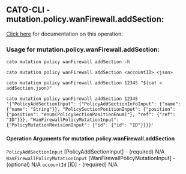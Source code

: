 
## CATO-CLI - mutation.policy.wanFirewall.addSection:
[Click here](https://api.catonetworks.com/documentation/#mutation-addSection) for documentation on this operation.

### Usage for mutation.policy.wanFirewall.addSection:

`cato mutation policy wanFirewall addSection -h`

`cato mutation policy wanFirewall addSection <accountID> <json>`

`cato mutation policy wanFirewall addSection 12345 "$(cat < addSection.json)"`

`cato mutation policy wanFirewall addSection 12345 '{"PolicyAddSectionInput": {"PolicyAddSectionInfoInput": {"name": {"name": "String"}}, "PolicySectionPositionInput": {"position": {"position": "enum(PolicySectionPositionEnum)"}, "ref": {"ref": "ID"}}}, "WanFirewallPolicyMutationInput": {"PolicyMutationRevisionInput": {"id": {"id": "ID"}}}}'`

#### Operation Arguments for mutation.policy.wanFirewall.addSection ####
`PolicyAddSectionInput` [PolicyAddSectionInput] - (required) N/A 
`WanFirewallPolicyMutationInput` [WanFirewallPolicyMutationInput] - (optional) N/A 
`accountId` [ID] - (required) N/A 
